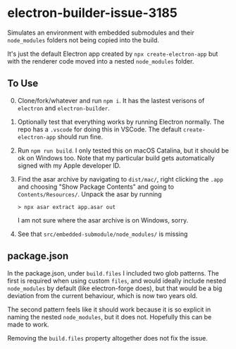 # electron-builder-issue-3185

Simulates an environment with embedded submodules and their `node_modules`
folders not being copied into the build.

It's just the default Electron app created by `npx create-electron-app` but with
the renderer code moved into a nested `node_modules` folder.

## To Use

0. Clone/fork/whatever and run `npm i`. It has the lastest verisons of `electron` 
   and `electron-builder`.

1. Optionally test that everything works by running Electron normally. The repo has a
   `.vscode` for doing this in VSCode. The default `create-electron-app` should
   run fine.

2. Run `npm run build`. I only tested this on macOS Catalina, but it should be
   ok on Windows too. Note that my particular build gets automatically signed
   with my Apple developer ID.

3. Find the asar archive by navigating to `dist/mac/`, right clicking the `.app`
   and choosing "Show Package Contents" and going to `Contents/Resources/`.
   Unpack the asar by running

   `> npx asar extract app.asar out`

   I am not sure where the asar archive is on Windows, sorry.

4. See that `src/embedded-submodule/node_modules/` is missing

## package.json

In the package.json, under `build.files` I included two glob patterns. The first
is required when using custom `files`, and would ideally include nested
`node_modules` by default (like electron-forge does), but that would be a
big deviation from the current behaviour, which is now two years old.

The second pattern feels like it should work because it is so explicit in naming
the nested `node_modules`, but it does not. Hopefully this can be made to work.

Removing the `build.files` property altogether does not fix the issue.
